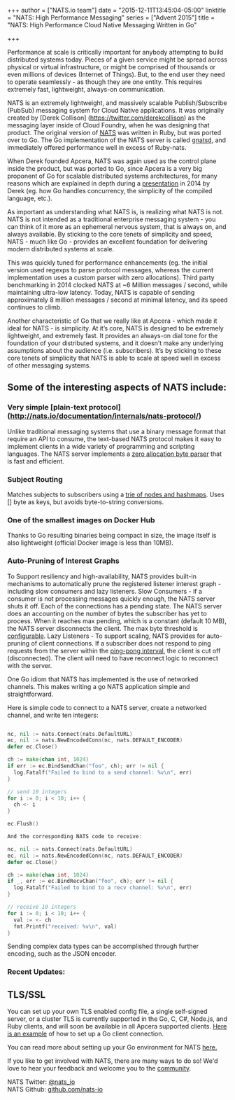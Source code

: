 +++
author = ["NATS.io team"]
date = "2015-12-11T13:45:04-05:00"
linktitle = "NATS: High Performance Messaging"
series = ["Advent 2015"]
title = "NATS: High Performance Cloud Native Messaging Written in Go"

+++


Performance at scale is critically important for anybody attempting to build distributed systems today. Pieces of a given service might be spread across physical or virtual infrastructure, or might be comprised of thousands or even millions of devices (Internet of Things). But, to the end user they need to operate seamlessly - as though they are one entity. This requires extremely fast, lightweight, always-on communication.

NATS is an extremely lightweight, and massively scalable Publish/Subscribe (PubSub) messaging system for Cloud Native applications. It was originally created by [Derek Collison] (https://twitter.com/derekcollison) as the messaging layer inside of Cloud Foundry, when he was designing that product. The original version of [NATS](www.nats.io) was written in Ruby, but was ported over to Go. The Go implementation of the NATS server is called [gnatsd](https://github.com/nats-io/gnatsd), and immediately offered performance well in excess of Ruby-nats.

When Derek founded Apcera, NATS was again used as the control plane inside the product, but was ported to Go, since Apcera is a very big proponent of Go for scalable distributed systems architectures, for many reasons which are explained in depth during a [presentation](https://www.youtube.com/watch?v=qC9WhjmewIk) in 2014 by Derek (eg. how Go handles concurrency, the simplicity of the compiled language, etc.).

As important as understanding what NATS is, is realizing what NATS is not. NATS is not intended as a traditional enterprise messaging system - you can think of it more as an ephemeral nervous system, that is always on, and always available. By sticking to the core tenets of simplicity and speed, NATS - much like Go - provides an excellent foundation for delivering modern distributed systems at scale.

This was quickly tuned for performance enhancements (eg. the initial version used regexps to parse protocol messages, whereas the current implementation uses a custom parser with zero allocations). Third party benchmarking in 2014 clocked NATS at ~6 Million messages / second, while maintaining ultra-low latency. Today, NATS is capable of sending approximately 8 million messages / second at minimal latency, and its speed continues to climb.

Another characteristic of Go that we really like at Apcera - which made it ideal for NATS - is simplicity. At it’s core, NATS is designed to be extremely lightweight, and extremely fast. It provides an always-on dial tone for the foundation of your distributed systems, and it doesn’t make any underlying assumptions about the audience (i.e. subscribers). It’s by sticking to these core tenets of simplicity that NATS is able to scale at speed well in excess of other messaging systems.

## Some of the interesting aspects of NATS include:

### Very simple [plain-text protocol] (http://nats.io/documentation/internals/nats-protocol/)
Unlike traditional messaging systems that use a binary message format that require an API to consume, the text-based NATS protocol makes it easy to implement clients in a wide variety of programming and scripting languages.
The NATS server implements a [zero allocation byte parser](https://youtu.be/ylRKac5kSOk?t=10m46s) that is fast and efficient.

### Subject Routing
Matches subjects to subscribers using a [trie of nodes and hashmaps](https://github.com/nats-io/gnatsd/blob/master/sublist/sublist.go).
Uses [] byte as keys, but avoids byte-to-string conversions.

### One of the smallest images on Docker Hub
Thanks to Go resulting binaries being compact in size, the image itself is also lightweight (official Docker image is less than 10MB).

### Auto-Pruning of Interest Graphs
To Support resiliency and high-availability, NATS provides built-in mechanisms to automatically prune the registered listener interest graph - including slow consumers and lazy listeners.
Slow Consumers - if a consumer is not processing messages quickly enough, the NATS server shuts it off. Each of the connections has a pending state. The NATS server does an accounting on the number of bytes the subscriber has yet to process. When it reaches max pending, which is a constant (default 10 MB), the NATS server disconnects the client. The max byte threshold is [configurable](http://nats.io/documentation/server/gnatsd-config/).
Lazy Listeners - To support scaling, NATS provides for auto-pruning of client connections. If a subscriber does not respond to ping requests from the server within the [ping-pong interval](http://nats.io/documentation/internals/nats-protocol), the client is cut off (disconnected). The client will need to have reconnect logic to reconnect with the server.

One Go idiom that NATS has implemented is the use of networked channels.  This makes writing a go NATS application simple and straightforward.

Here is simple code to connect to a NATS server, create a networked channel, and write ten integers:

```go

nc, nil := nats.Connect(nats.DefaultURL)
ec, nil := nats.NewEncodedConn(nc, nats.DEFAULT_ENCODER)
defer ec.Close()

ch := make(chan int, 1024)
if err := ec.BindSendChan("foo", ch); err != nil {
  log.Fatalf("Failed to bind to a send channel: %v\n", err)
}

// send 10 integers
for i := 0; i < 10; i++ {
  ch <- i
}

ec.Flush()

And the corresponding NATS code to receive:

nc, nil := nats.Connect(nats.DefaultURL)
ec, nil := nats.NewEncodedConn(nc, nats.DEFAULT_ENCODER)
defer ec.Close()

ch := make(chan int, 1024)
if _, err := ec.BindRecvChan("foo", ch); err != nil {
  log.Fatalf("Failed to bind to a recv channel: %v\n", err)
}

// receive 10 integers
for i := 0; i < 10; i++ {
  val := <- ch
  fmt.Printf("received: %v\n", val)
}
```
Sending complex data types can be accomplished through further encoding, such as the JSON encoder.

### Recent Updates:

## TLS/SSL
You can set up your own TLS enabled config file, a single self-signed server, or a cluster
TLS is currently supported in the Go, C, C#, Node.js, and Ruby clients, and will soon be available in all Apcera supported clients.
[Here is an example](https://github.com/nats-io/gnatsd/blob/master/test/tls_test.go#L15) of how to set up a Go client connection.


You can read more about setting up your Go environment for NATS [here.](http://nats.io/documentation/tutorials/go-install/)

If you like to get involved with NATS, there are many ways to do so! We'd love to hear your feedback and welcome you to the [community](http://nats.io/community/).

NATS Twitter: [@nats_io](http://www.twitter.com/nats_io)
<br>
NATS Github: [github.com/nats-io](https://github.com/nats-io)
